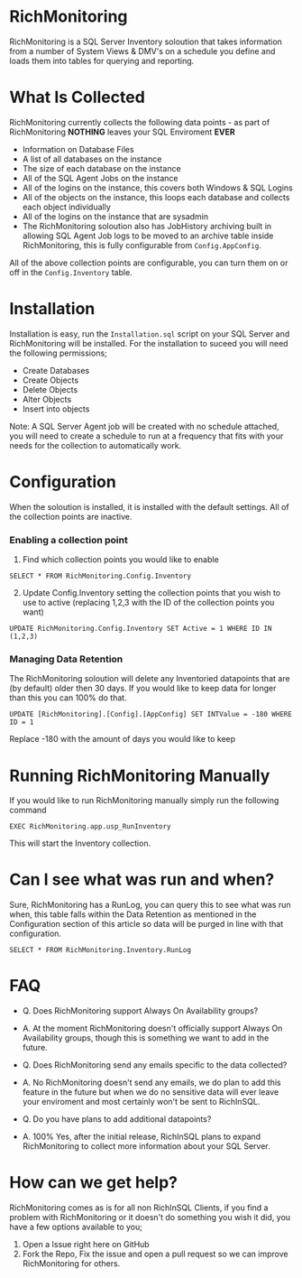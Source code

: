 # RichMonitoring

RichMonitoring is a SQL Server Inventory soloution that takes information from a number of System Views & DMV's on a schedule you define and loads them into tables for querying and reporting.

# What Is Collected

RichMonitoring currently collects the following data points - as part of RichMonitoring **NOTHING** leaves your SQL Enviroment **EVER**

- Information on Database Files 
- A list of all databases on the instance
- The size of each database on the instance
- All of the SQL Agent Jobs on the instance
- All of the logins on the instance, this covers both Windows & SQL Logins
- All of the objects on the instance, this loops each database and collects each object individually 
- All of the logins on the instance that are sysadmin
- The RichMonitoring soloution also has JobHistory archiving built in allowing SQL Agent Job logs to be moved to an archive table inside RichMonitoring, this is fully configurable from ```Config.AppConfig```. 

All of the above collection points are configurable, you can turn them on or off in the ```Config.Inventory``` table.

# Installation 

Installation is easy, run the ```Installation.sql``` script on your SQL Server and RichMonitoring will be installed. For the installation to suceed you will need the following permissions;

- Create Databases
- Create Objects
- Delete Objects
- Alter Objects
- Insert into objects

Note: A SQL Server Agent job will be created with no schedule attached, you will need to create a schedule to run at a frequency that fits with your needs for the collection to automatically work. 

# Configuration

When the soloution is installed, it is installed with the default settings. All of the collection points are inactive.

### Enabling a collection point 

1. Find which collection points you would like to enable 

```SELECT * FROM RichMonitoring.Config.Inventory```

2. Update Config.Inventory setting the collection points that you wish to use to active (replacing 1,2,3 with the ID of the collection points you want)

```UPDATE RichMonitoring.Config.Inventory SET Active = 1 WHERE ID IN (1,2,3)```

### Managing Data Retention

The RichMonitoring soloution will delete any Inventoried datapoints that are (by default) older then 30 days. If you would like to keep data for longer than this you can 100% do that. 

```UPDATE [RichMonitoring].[Config].[AppConfig] SET INTValue = -180 WHERE ID = 1```

Replace -180 with the amount of days you would like to keep 

# Running RichMonitoring Manually

If you would like to run RichMonitoring manually simply run the following command

```EXEC RichMonitoring.app.usp_RunInventory```

This will start the Inventory collection.

# Can I see what was run and when?

Sure, RichMonitoring has a RunLog, you can query this to see what was run when, this table falls within the Data Retention as mentioned in the Configuration section of this article so data will be purged in line with that configuration. 

```SELECT * FROM RichMonitoring.Inventory.RunLog```


# FAQ

- Q. Does RichMonitoring support Always On Availability groups?
- A. At the moment RichMonitoring doesn't officially support Always On Availability groups, though this is something we want to add in the future. 

- Q. Does RichMonitoring send any emails specific to the data collected?
- A. No RichMonitoring doesn't send any emails, we do plan to add this feature in the future but when we do no sensitive data will ever leave your enviroment and most certainly won't be sent to RichInSQL.

- Q. Do you have plans to add additional datapoints?
- A. 100% Yes, after the initial release, RichInSQL plans to expand RichMonitoring to collect more information about your SQL Server.

# How can we get help? 

RichMonitoring comes as is for all non RichInSQL Clients, if you find a problem with RichMonitoring or it doesn't do something you wish it did, you have a few options available to you;

1. Open a Issue right here on GitHub
2. Fork the Repo, Fix the issue and open a pull request so we can improve RichMonitoring for others. 